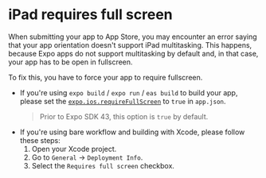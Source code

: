 # iPad requires full screen

When submitting your app to App Store, you may encounter an error saying that your app orientation doesn't support iPad multitasking. This happens, because Expo apps do not support multitasking by default and, in that case, your app has to be open in fullscreen. 

To fix this, you have to force your app to require fullscreen.
- If you're using `expo build` / `expo run` / `eas build` to build your app, please set the [`expo.ios.requireFullScreen`](https://docs.expo.io/versions/latest/config/app/#requirefullscreen) to `true` in `app.json`.
  > Prior to Expo SDK 43, this option is `true` by default.
- If you're using bare workflow and building with Xcode, please follow these steps:
  1. Open your Xcode project.
  2. Go to `General` -> `Deployment Info`.
  3. Select the `Requires full screen` checkbox.
